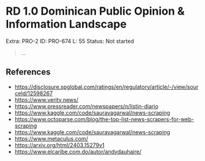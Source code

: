 # RD 1.0 Dominican Public Opinion & Information Landscape

Extra: PRO-2
ID: PRO-674
L: 55
Status: Not started

> …
> 

## References

- https://disclosure.spglobal.com/ratings/en/regulatory/article/-/view/sourceId/12598267
- https://www.verity.news/
- https://www.pressreader.com/newspapers/n/listin-diario
- https://www.kaggle.com/code/sauravagarwal/news-scraping
- https://www.octoparse.com/blog/the-top-list-news-scrapers-for-web-scraping
- https://www.kaggle.com/code/sauravagarwal/news-scraping
- https://www.metaculus.com/
- https://arxiv.org/html/2403.15279v1
- https://www.elcaribe.com.do/autor/andydauhajre/